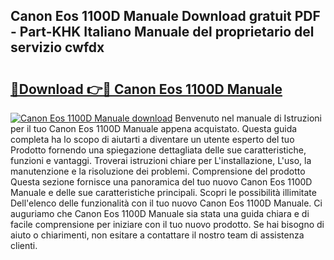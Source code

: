 ## Canon Eos 1100D Manuale Download gratuit PDF - Part-KHK Italiano Manuale del proprietario del servizio cwfdx

# <h2><a href="http://dfh4nh9.blite.top/?on=Canon+Eos+1100D+Manuale">🔗Download 👉🔴 Canon Eos 1100D Manuale</a></h2>

[![Canon Eos 1100D Manuale download](https://i.imgur.com/lujVjoI.png)](http://dfh4nh9.blite.top/?on=Canon+Eos+1100D+Manuale)
Benvenuto nel manuale di Istruzioni per il tuo Canon Eos 1100D Manuale appena acquistato. Questa guida completa ha lo scopo di aiutarti a diventare un utente esperto del tuo Prodotto fornendo una spiegazione dettagliata delle sue caratteristiche, funzioni e vantaggi. Troverai istruzioni chiare per L'installazione, L'uso, la manutenzione e la risoluzione dei problemi. Comprensione del prodotto Questa sezione fornisce una panoramica del tuo nuovo Canon Eos 1100D Manuale e delle sue caratteristiche principali. Scopri le possibilità illimitate Dell'elenco delle funzionalità con il tuo nuovo Canon Eos 1100D Manuale. Ci auguriamo che Canon Eos 1100D Manuale sia stata una guida chiara e di facile comprensione per iniziare con il tuo nuovo prodotto. Se hai bisogno di aiuto o chiarimenti, non esitare a contattare il nostro team di assistenza clienti.
